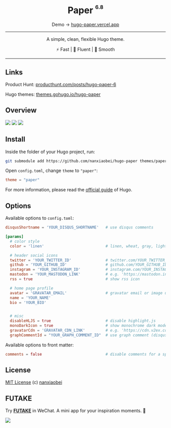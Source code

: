 <div align="center">
<h1>Paper <sup><sup><sub>6.8</sub></sup></sup></h1>

Demo → [hugo-paper.vercel.app](https://hugo-paper.vercel.app/)

<hr />

A simple, clean, flexible Hugo theme.

⚡️ Fast | 📸 Fluent | 🫙 Smooth

</div>

---

## Links

Product Hunt: [producthunt.com/posts/hugo-paper-6](https://www.producthunt.com/posts/hugo-paper-6)

Hugo themes: [themes.gohugo.io/hugo-paper](https://themes.gohugo.io/hugo-paper/)

## Overview

![](https://raw.githubusercontent.com/nanxiaobei/hugo-paper/main/images/screenshot.png)
![](https://raw.githubusercontent.com/nanxiaobei/hugo-paper/main/images/screenshot_dark.png)
![](https://raw.githubusercontent.com/nanxiaobei/hugo-paper/main/images/screenshot_mobile.png)

## Install

Inside the folder of your Hugo project, run:

```bash
git submodule add https://github.com/nanxiaobei/hugo-paper themes/paper
```

Open `config.toml`, change `theme` to `"paper"`:

```toml
theme = "paper"
```

For more information, please read the [official guide](https://gohugo.io/getting-started/quick-start/#step-3-add-a-theme) of Hugo.

## Options

Available options to `config.toml`:

```toml
disqusShortname = 'YOUR_DISQUS_SHORTNAME'   # use disqus comments

[params]
  # color style
  color = 'linen'                           # linen, wheat, gray, light

  # header social icons
  twitter = 'YOUR_TWITTER_ID'               # twitter.com/YOUR_TWITTER_ID
  github = 'YOUR_GITHUB_ID'                 # github.com/YOUR_GITHUB_ID
  instagram = 'YOUR_INSTAGRAM_ID'           # instagram.com/YOUR_INSTAGRAM_ID
  mastodon = 'YOUR_MASTODON_LINK'           # e.g. 'https://mastodon.instance/@xxx'
  rss = true                                # show rss icon

  # home page profile
  avatar = 'GRAVATAR_EMAIL'                 # gravatar email or image url
  name = 'YOUR_NAME'
  bio = 'YOUR_BIO'


  # misc
  disableHLJS = true                        # disable highlight.js
  monoDarkIcon = true                       # show monochrome dark mode icon
  gravatarCdn = 'GRAVATAR_CDN_LINK'         # e.g. 'https://cdn.v2ex.com/gravatar/'
  graphCommentId = "YOUR_GRAPH_COMMENT_ID"  # use graph comment (disqus alternative)
```

Available options to front matter:

```toml
comments = false                            # disable comments for a specific page
```

## License

[MIT License](https://github.com/nanxiaobei/hugo-paper/blob/main/LICENSE) (c) [nanxiaobei](https://lee.so/)

## FUTAKE

Try [**FUTAKE**](https://sotake.com/futake) in WeChat. A mini app for your inspiration moments. 🌈

![](https://s3.bmp.ovh/imgs/2022/07/21/452dd47aeb790abd.png)
